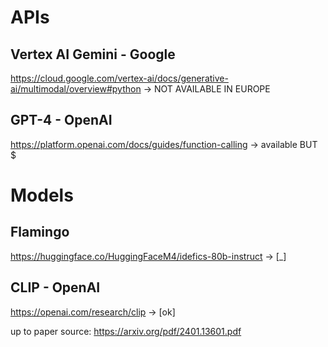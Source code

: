 # APIs
## Vertex AI Gemini - Google
https://cloud.google.com/vertex-ai/docs/generative-ai/multimodal/overview#python
-> NOT AVAILABLE IN EUROPE

## GPT-4 - OpenAI
https://platform.openai.com/docs/guides/function-calling
-> available BUT $


# Models

## Flamingo
https://huggingface.co/HuggingFaceM4/idefics-80b-instruct
-> [_]

## CLIP - OpenAI
https://openai.com/research/clip
-> [ok]



up to paper source:
https://arxiv.org/pdf/2401.13601.pdf
